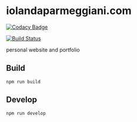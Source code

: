 # iolandaparmeggiani.com

[![Codacy Badge](https://api.codacy.com/project/badge/Grade/a00d4ef7f7e5434a91dd2a06851ec725)](https://www.codacy.com/app/innocentiv/iolandaparmeggiani?utm_source=github.com&amp;utm_medium=referral&amp;utm_content=innocentiv/iolandaparmeggiani&amp;utm_campaign=Badge_Grade)

[![Build Status](https://travis-ci.org/innocentiv/iolandaparmeggiani.svg?branch=master)](https://travis-ci.org/innocentiv/iolandaparmeggiani)

personal website and portfolio

## Build
```
npm run build
```

## Develop
```
npm run develop
```